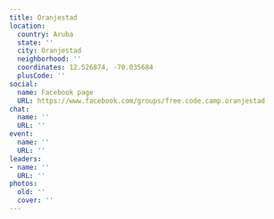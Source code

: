 ```yaml
---
title: Oranjestad
location:
  country: Aruba
  state: ''
  city: Oranjestad
  neighborhood: ''
  coordinates: 12.526874, -70.035684
  plusCode: ''
social:
  name: Facebook page
  URL: https://www.facebook.com/groups/free.code.camp.oranjestad
chat:
  name: ''
  URL: ''
event:
  name: ''
  URL: ''
leaders:
- name: ''
  URL: ''
photos:
  old: ''
  cover: ''
---
```

